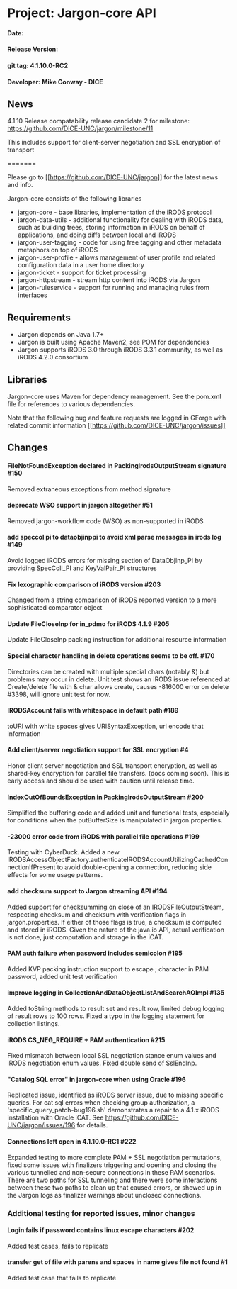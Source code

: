 
# Project: Jargon-core API
#### Date: 
#### Release Version:
#### git tag: 4.1.10.0-RC2
#### Developer: Mike Conway - DICE

## News

4.1.10 Release compatability release candidate 2
for milestone: https://github.com/DICE-UNC/jargon/milestone/11

This includes support for client-server negotiation and SSL encryption of transport

=======

Please go to [[https://github.com/DICE-UNC/jargon]] for the latest news and info.

Jargon-core consists of the following libraries

* jargon-core - base libraries, implementation of the iRODS protocol
* jargon-data-utils - additional functionality for dealing with iRODS data, such as building trees, storing information in iRODS on behalf of applications, and doing diffs between local and iRODS
* jargon-user-tagging - code for using free tagging and other metadata metaphors on top of iRODS
* jargon-user-profile - allows management of user profile and related configuration data in a user home directory
* jargon-ticket - support for ticket processing
* jargon-httpstream - stream http content into iRODS via Jargon
* jargon-ruleservice - support for running and managing rules from interfaces

## Requirements

* Jargon depends on Java 1.7+
* Jargon is built using Apache Maven2, see POM for dependencies
* Jargon supports iRODS 3.0 through iRODS 3.3.1 community, as well as iRODS 4.2.0 consortium

## Libraries

Jargon-core uses Maven for dependency management.  See the pom.xml file for references to various dependencies.

Note that the following bug and feature requests are logged in GForge with related commit information [[https://github.com/DICE-UNC/jargon/issues]]

## Changes

#### FileNotFoundException declared in PackingIrodsOutputStream signature #150

Removed extraneous exceptions from method signature

#### deprecate WSO support in jargon altogether #51

Removed jargon-workflow code (WSO) as non-supported in iRODS

#### add speccol pi to dataobjinppi to avoid xml parse messages in irods log #149

Avoid logged iRODS errors for missing section of DataObjInp_PI by providing SpecColl_PI and KeyValPair_PI structures

#### Fix lexographic comparison of iRODS version #203

Changed from a string comparison of iRODS reported version to a more sophisticated comparator object 

#### Update FileCloseInp for in_pdmo for iRODS 4.1.9 #205

Update FileCloseInp packing instruction for additional resource information

#### Special character handling in delete operations seems to be off. #170

Directories can be created with multiple special chars (notably &) but problems may occur in delete. Unit test shows
an iRODS issue referenced at Create/delete file with & char allows create, causes -816000 error on delete #3398, will ignore unit test for now.

#### IRODSAccount fails with whitespace in default path #189

toURI with white spaces gives URISyntaxException, url encode that information

#### Add client/server negotiation support for SSL encryption #4

Honor client server negotiation and SSL transport encryption, as well as shared-key encryption for parallel file transfers.  (docs coming soon).  This is early access and should be used with caution until release time.

#### IndexOutOfBoundsException in PackingIrodsOutputStream #200

Simplified the buffering code and added unit and functional tests, especially for conditions when the putBufferSize is manipulated in jargon.properties.  

#### -23000 error code from iRODS with parallel file operations #199

Testing with CyberDuck.  Added a new IRODSAccessObjectFactory.authenticateIRODSAccountUtilizingCachedConnectionIfPresent to avoid double-opening a connection, reducing side effects
for some usage patterns.

#### add checksum support to Jargon streaming API #194

Added support for checksumming on close of an IRODSFileOutputStream, respecting checksum and checksum with verification flags in jargon.properties.  If either of those flags is true,
a checksum is computed and stored in iRODS.  Given the nature of the java.io API, actual verification is not done, just computation and storage in the iCAT.

#### PAM auth failure when password includes semicolon #195

Added KVP packing instruction support to escape ; character in PAM password, added unit test verification


#### improve logging in CollectionAndDataObjectListAndSearchAOImpl #135

Added toString methods to result set and result row, limited debug logging of result rows to 100 rows.  Fixed a typo in the logging statement for collection listings.

#### iRODS CS_NEG_REQUIRE + PAM authentication #215

Fixed mismatch between local SSL negotiation stance enum values and iRODS negotiation enum values.  Fixed double send of SslEndInp.

#### "Catalog SQL error" in jargon-core when using Oracle #196
Replicated issue, identified as iRODS server issue, due to missing specific queries.  For cat sql errors when checking group authorization, a 'specific_query_patch-bug196.sh' demonstrates a repair to a 4.1.x iRODS installation with Oracle iCAT.  See https://github.com/DICE-UNC/jargon/issues/196 for details.

#### Connections left open in 4.1.10.0-RC1 #222

Expanded testing to more complete PAM + SSL negotiation permutations, fixed some issues with finalizers triggering and opening and closing the various tunnelled and non-secure connections in these PAM scenarios.  There are two paths for SSL tunneling and there were some interactions between these two paths to clean up that caused errors, or showed up in the Jargon logs as finalizer warnings about unclosed connections.

### Additional testing for reported issues, minor changes

#### Login fails if password contains linux escape characters #202 

Added test cases, fails to replicate

#### transfer get of file with parens and spaces in name gives file not found #1 

Added test case that fails to replicate





